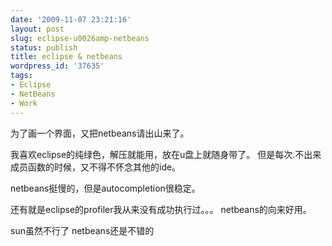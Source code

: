 ```yaml
---
date: '2009-11-07 23:21:16'
layout: post
slug: eclipse-u0026amp-netbeans
status: publish
title: eclipse & netbeans
wordpress_id: '37635'
tags:
- Eclipse
- NetBeans
- Work
---
```


为了画一个界面，又把netbeans请出山来了。

我喜欢eclipse的纯绿色，解压就能用，放在u盘上就随身带了。
但是每次.不出来成员函数的时候，又不得不怀念其他的ide。

netbeans挺慢的，但是autocompletion很稳定。

还有就是eclipse的profiler我从来没有成功执行过。。。
netbeans的向来好用。

sun虽然不行了
netbeans还是不错的
